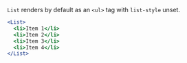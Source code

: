 `List` renders by default as an `<ul>` tag with `list-style` unset.

```jsx
<List>
  <li>Item 1</li>
  <li>Item 2</li>
  <li>Item 3</li>
  <li>Item 4</li>
</List>
```

